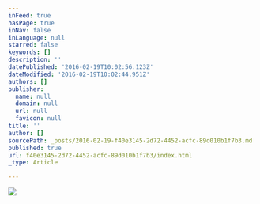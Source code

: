 ```yaml
---
inFeed: true
hasPage: true
inNav: false
inLanguage: null
starred: false
keywords: []
description: ''
datePublished: '2016-02-19T10:02:56.123Z'
dateModified: '2016-02-19T10:02:44.951Z'
authors: []
publisher:
  name: null
  domain: null
  url: null
  favicon: null
title: ''
author: []
sourcePath: _posts/2016-02-19-f40e3145-2d72-4452-acfc-89d010b1f7b3.md
published: true
url: f40e3145-2d72-4452-acfc-89d010b1f7b3/index.html
_type: Article

---
```

![](https://the-grid-user-content.s3-us-west-2.amazonaws.com/fdf653e3-766e-4c2d-a098-bb9c2d273dae.jpg)